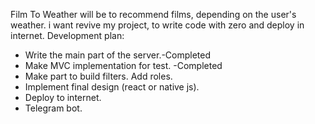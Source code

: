 Film To Weather will be to recommend films, depending on the user's weather.
i want revive my project, to write code with zero and deploy in internet.
Development plan:
* Write the main part of the server.-Completed
* Make MVC implementation for test. -Completed
* Make part to build filters. Add roles. 
* Implement final design (react or native js).
* Deploy to internet.
* Telegram bot. 
